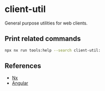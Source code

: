# client-util

General purpose utilities for web clients.

## Print related commands

```bash
npx nx run tools:help --search client-util:
```

## References

- [Nx](https://nx.dev)
- [Angular](https://angular.io)
